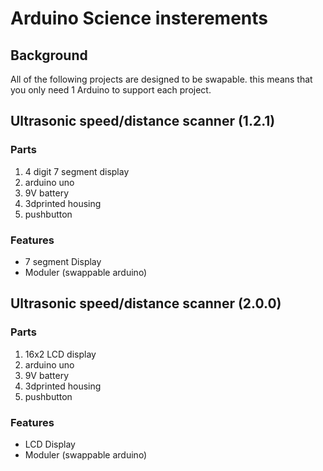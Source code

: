 # Arduino Science insterements  
## Background
All of the following projects are designed to be swapable. this means that you only need 1 Arduino to support each project.

## Ultrasonic speed/distance scanner (1.2.1)
### Parts

1. 4 digit 7 segment display 
2. arduino uno
3. 9V battery
4. 3dprinted housing
5. pushbutton

### Features
* 7 segment Display
* Moduler (swappable arduino)

## Ultrasonic speed/distance scanner (2.0.0)
### Parts

1. 16x2 LCD display
2. arduino uno
3. 9V battery
4. 3dprinted housing
5. pushbutton

### Features
* LCD Display
* Moduler (swappable arduino)
